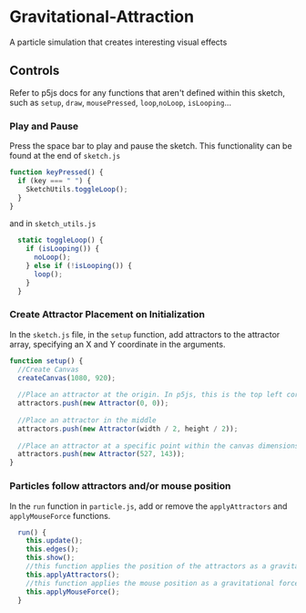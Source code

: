 # Gravitational-Attraction
A particle simulation that creates interesting visual effects

## Controls

Refer to p5js docs for any functions that aren't defined within this sketch, such as `setup`, `draw`, `mousePressed`, `loop`,`noLoop`, `isLooping`...

### Play and Pause

Press the space bar to play and pause the sketch. This functionality can be found at the end of `sketch.js`

```javascript
function keyPressed() {
  if (key === " ") {
    SketchUtils.toggleLoop();
  }
}
```
and in `sketch_utils.js`

```javascript
  static toggleLoop() {
    if (isLooping()) {
      noLoop();
    } else if (!isLooping()) {
      loop();
    }
  }
```

### Create Attractor Placement on Initialization

In the `sketch.js` file, in the `setup` function, add attractors to the attractor array, specifying an X and Y coordinate in the arguments.

```javascript
function setup() {
  //Create Canvas
  createCanvas(1080, 920);
  
  //Place an attractor at the origin. In p5js, this is the top left corner.
  attractors.push(new Attractor(0, 0));
  
  //Place an attractor in the middle
  attractors.push(new Attractor(width / 2, height / 2));
  
  //Place an attractor at a specific point within the canvas dimensions
  attractors.push(new Attractor(527, 143));
}
```

### Particles follow attractors and/or mouse position

In the `run` function in `particle.js`, add or remove the `applyAttractors` and `applyMouseForce` functions.

```javascript
  run() {
    this.update();
    this.edges();
    this.show();
    //this function applies the position of the attractors as a gravitational force on the particles
    this.applyAttractors();
    //this function applies the mouse position as a gravitational force. The particles follow the mouse.
    this.applyMouseForce();
  }
```

